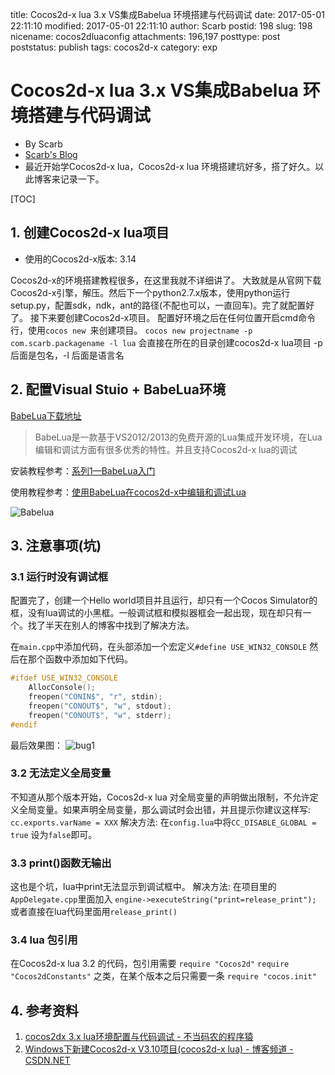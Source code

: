 title: Cocos2d-x lua 3.x VS集成Babelua 环境搭建与代码调试
date: 2017-05-01 22:11:10
modified: 2017-05-01 22:11:10
author: Scarb
postid: 198
slug: 198
nicename: cocos2dluaconfig
attachments: 196,197
posttype: post
poststatus: publish
tags: cocos2d-x
category: exp

# Cocos2d-x lua 3.x VS集成Babelua 环境搭建与代码调试

* By Scarb
* [Scarb's Blog](http://115.28.48.229/wordpress/)
* 最近开始学Cocos2d-x lua，Cocos2d-x lua 环境搭建坑好多，搭了好久。以此博客来记录一下。


[TOC]

## 1. 创建Cocos2d-x lua项目

* 使用的Cocos2d-x版本: 3.14

Cocos2d-x的环境搭建教程很多，在这里我就不详细讲了。
大致就是从官网下载Cocos2d-x引擎，解压。然后下一个python2.7.x版本，使用python运行setup.py，配置sdk，ndk，ant的路径(不配也可以，一直回车)。完了就配置好了。
接下来要创建Cocos2d-x项目。
配置好环境之后在任何位置开启cmd命令行，使用`cocos new `来创建项目。
`cocos new projectname -p com.scarb.packagename -l lua`
会直接在所在的目录创建cocos2d-x lua项目
-p 后面是包名，-l 后面是语言名

## 2. 配置Visual Stuio + BabeLua环境

[BabeLua下载地址](http://babelua.codeplex.com/)

>BabeLua是一款基于VS2012/2013的免费开源的Lua集成开发环境，在Lua编辑和调试方面有很多优秀的特性。并且支持Cocos2d-x lua的调试

安装教程参考：[系列1—BabeLua入门](http://blog.csdn.net/babestudio/article/details/27222141)

使用教程参考：[使用BabeLua在cocos2d-x中编辑和调试Lua](http://blog.csdn.net/babestudio/article/details/27494837)

![Babelua][img1]

## 3. 注意事项(坑)
### 3.1 运行时没有调试框
配置完了，创建一个Hello world项目并且运行，却只有一个Cocos Simulator的框，没有lua调试的小黑框。一般调试框和模拟器框会一起出现，现在却只有一个。找了半天在别人的博客中找到了解决方法。

在`main.cpp`中添加代码，在头部添加一个宏定义`#define USE_WIN32_CONSOLE`
然后在那个函数中添加如下代码。
```C++
#ifdef USE_WIN32_CONSOLE  
    AllocConsole();  
    freopen("CONIN$", "r", stdin);  
    freopen("CONOUT$", "w", stdout);  
    freopen("CONOUT$", "w", stderr);  
#endif  
```


最后效果图：
![bug1][img2]

### 3.2 无法定义全局变量
不知道从那个版本开始，Cocos2d-x lua 对全局变量的声明做出限制，不允许定义全局变量。如果声明全局变量，那么调试时会出错，并且提示你建议这样写:
`cc.exports.varName = XXX`
解决方法:
在`config.lua`中将`CC_DISABLE_GLOBAL = true` 设为`false`即可。

### 3.3 print()函数无输出
这也是个坑，lua中print无法显示到调试框中。
解决方法:
在项目里的`AppDelegate.cpp`里面加入 `engine->executeString("print=release_print");`
或者直接在lua代码里面用`release_print()`

### 3.4 lua 包引用
在Cocos2d-x lua 3.2 的代码，包引用需要
`require "Cocos2d"`
`require "Cocos2dConstants"`
之类，在某个版本之后只需要一条
`require "cocos.init"`

## 4. 参考资料
1. [cocos2dx 3.x lua环境配置与代码调试 - 不当码农的程序猿](http://blog.csdn.net/a19352226/article/details/50984524)
2. [Windows下新建Cocos2d-x V3.10项目(cocos2d-x lua) - 博客频道 - CSDN.NET](http://blog.csdn.net/sung26/article/details/51829027)

[img1]: http://115.28.48.229/wordpress/wp-content/uploads/2017/05/Babelua.png
[img2]: http://115.28.48.229/wordpress/wp-content/uploads/2017/05/bug1.png